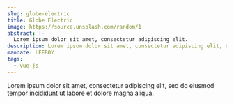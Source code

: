 ```yaml
---
slug: globe-electric
title: Globe Electric
image: https://source.unsplash.com/random/1
abstract: |-
  Lorem ipsum dolor sit amet, consectetur adipiscing elit.
description: Lorem ipsum dolor sit amet, consectetur adipiscing elit, sed do eiusmod tempor incididunt ut labore et dolore magna aliqua. Lorem ipsum dolor sit amet, consectetur adipiscing elit, sed do eiusmod tempor incididunt ut labore et dolore magna aliqua.
mandate: LEEROY
tags:
  - vue-js
---
```


Lorem ipsum dolor sit amet, consectetur adipiscing elit, sed do eiusmod tempor incididunt ut labore et dolore magna aliqua.
